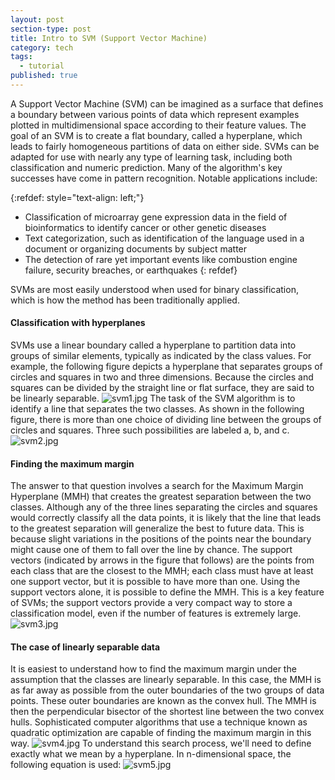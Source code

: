 ```yaml
---
layout: post
section-type: post
title: Intro to SVM (Support Vector Machine)
category: tech
tags:
  - tutorial
published: true
---
```

A Support Vector Machine (SVM) can be imagined as a surface that defines a boundary between various points of data which represent examples plotted in multidimensional space according to their feature values. The goal of an SVM is to create a flat boundary, called a hyperplane, which leads to fairly homogeneous partitions of data on either side.
SVMs can be adapted for use with nearly any type of learning task, including both classification and numeric prediction. Many of the algorithm's key successes have come in pattern recognition. Notable applications include:

{:refdef: style="text-align: left;"}
- Classification of microarray gene expression data in the field of bioinformatics to identify cancer or other genetic diseases
- Text categorization, such as identification of the language used in a document or organizing documents by subject matter
- The detection of rare yet important events like combustion engine failure, security breaches, or earthquakes
{: refdef}

SVMs are most easily understood when used for binary classification, which is how the method has been traditionally applied.
#### Classification with hyperplanes
SVMs use a linear boundary called a hyperplane to partition data into groups of similar elements, typically as indicated by the class values. For example, the following figure depicts a hyperplane that separates groups of circles and squares in two and three dimensions. Because the circles and squares can be divided by the straight line or flat surface, they are said to be linearly separable.
![svm1.jpg]({{site.baseurl}}/img/svm1.jpg)
The task of the SVM algorithm is to identify a line that separates the two classes. As shown in the following figure, there is more than one choice of dividing line between the groups of circles and squares. Three such possibilities are labeled a, b, and c.
![svm2.jpg]({{site.baseurl}}/img/svm2.jpg)
#### Finding the maximum margin
The answer to that question involves a search for the Maximum Margin Hyperplane (MMH) that creates the greatest separation between the two classes. Although any of the three lines separating the circles and squares would correctly classify all the data points, it is likely that the line that leads to the greatest separation will generalize the best to future data. This is because slight variations in the positions of the points near the boundary might cause one of them to fall over the line by chance. The support vectors (indicated by arrows in the figure that follows) are the points from each class that are the closest to the MMH; each class must have at least one support vector, but it is possible to have more than one. Using the support vectors alone, it is possible to define the MMH. This is a key feature of SVMs; the support vectors provide a very compact way to store a classification model, even if the number of features is extremely large.
![svm3.jpg]({{site.baseurl}}/img/svm3.jpg)
#### The case of linearly separable data
It is easiest to understand how to find the maximum margin under the assumption that the classes are linearly separable. In this case, the MMH is as far away as possible from the outer boundaries of the two groups of data points. These outer boundaries are known as the convex hull. The MMH is then the perpendicular bisector of the shortest line between the two convex hulls. Sophisticated computer algorithms that use a technique known as quadratic optimization are capable of finding the maximum margin in this way.
![svm4.jpg]({{site.baseurl}}/img/svm4.jpg)
To understand this search process, we'll need to define exactly what we mean by a hyperplane. In n-dimensional space, the following equation is used:
![svm5.jpg]({{site.baseurl}}/img/svm5.jpg)


